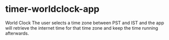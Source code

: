 # timer-worldclock-app
World Clock  The user selects a time zone between PST and IST and the app will retrieve the internet time for that time zone and keep the time running afterwards.
